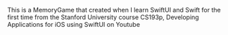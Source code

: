 This  is a MemoryGame that created when I learn SwiftUI and Swift for the first time from the Stanford University course CS193p, Developing Applications for iOS using SwiftUI on Youtube
